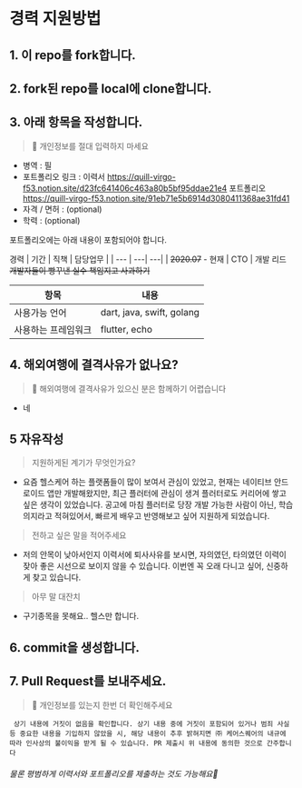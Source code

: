 # 경력 지원방법
## 1. 이 repo를 fork합니다.

## 2. fork된 repo를 local에 clone합니다.

## 3. 아래 항목을 작성합니다.
> 📌 개인정보를 절대 입력하지 마세요

- 병역 : 필
- 포트폴리오 링크 :  이력서 https://quill-virgo-f53.notion.site/d23fc641406c463a80b5bf95ddae21e4
                    포트폴리오 https://quill-virgo-f53.notion.site/91eb71e5b6914d3080411368ae31fd41
- 자격 / 면허 : (optional)
- 학력 : (optional)

포트폴리오에는 아래 내용이 포함되어야 합니다.

경력
| 기간 | 직책 | 담당업무 |
| --- | ---| ---| 
| ~~2020.07~~ - 현재 | CTO | 개발 리드 ~~개발자들이 빵꾸낸 실수 책임지고 사과하기~~


| 항목 | 내용 |
| --- | --- |
| 사용가능 언어 | dart, java, swift, golang |
| 사용하는 프레임워크 | flutter, echo |

## 4. 해외여행에 결격사유가 없나요?
> 📌 해외여행에 결격사유가 있으신 분은 함께하기 어렵습니다
- 네

## 5 자유작성
> 지원하게된 계기가 무엇인가요?
- 요즘 헬스케어 하는 플랫폼들이 많이 보여서 관심이 있었고, 현재는 네이티브 안드로이드 앱만 개발해왔지만, 
  최근 플러터에 관심이 생겨 플러터로도 커리어에 쌓고 싶은 생각이 있었습니다. 공고에 마침 플러터로 당장 개발 가능한 사람이 아닌,
  학습의지라고 적혀있어서, 빠르게 배우고 반영해보고 싶어 지원하게 되었습니다.

> 전하고 싶은 말을 적어주세요
- 저의 안목이 낮아서인지 이력서에 퇴사사유를 보시면, 자의였던, 타의였던 이력이 잦아 좋은 시선으로 보이지 않을 수 있습니다.
  이번엔 꼭 오래 다니고 싶어, 신중하게 찾고 있습니다. 

> 아무 말 대잔치
- 구기종목을 못해요.. 헬스만 합니다.


## 6. commit을 생성합니다.

## 7. Pull Request를 보내주세요.
> 📌 개인정보를 있는지 한번 더 확인해주세요


` 상기 내용에 거짓이 없음을 확인합니다. 상기 내용 중에 거짓이 포함되어 있거나 범죄 사실 등 중요한 내용을 기입하지 않았을 시, 해당 내용이 추후 밝혀지면 ㈜ 케어스퀘어의 내규에 따라 인사상의 불이익을 받게 될 수 있습니다. PR 제출시 위 내용에 동의한 것으로 간주합니다`






###### 물론 평범하게 이력서와 포트폴리오를 제출하는 것도 가능해요🙆

